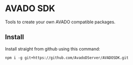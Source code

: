 # AVADO SDK

Tools to create your own AVADO compatible packages.

## Install

Install straight from github using this command:

`npm i -g git+https://github.com/AvadoDServer/AVADOSDK.git`



